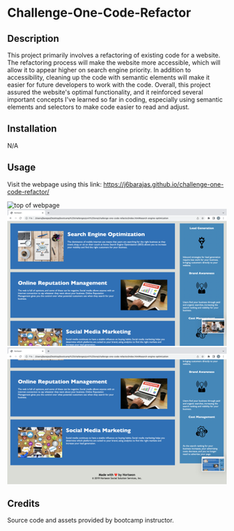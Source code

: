 # Challenge-One-Code-Refactor

## Description

This project primarily involves a refactoring of existing code for a website. The refactoring process will make the website more accessible, which will allow it to appear higher on search engine priority. In addition to accessibility, cleaning up the code with semantic elements will make it easier for future developers to work with the code. Overall, this project assured the website's optimal functionality, and it reinforced several important concepts I've learned so far in coding, especially using semantic elements and selectors to make code easier to read and adjust.

## Installation

N/A

## Usage

Visit the webpage using this link: https://j6barajas.github.io/challenge-one-code-refactor/

![top of webpage](assets/images/top.png)
![middle of webpage](assets/images/middle.png)
![bottom of webpage](assets/images/bottom.png)

## Credits

Source code and assets provided by bootcamp instructor.
